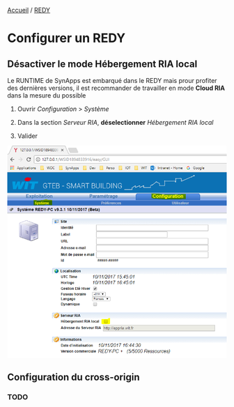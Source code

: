 [Accueil](../) / [REDY](index.md)

# Configurer un REDY

## Désactiver le mode Hébergement RIA local

Le RUNTIME de SynApps est embarqué dans le REDY mais prour profiter des dernières versions, il est recommander de travailler en mode **Cloud RIA** dans la mesure du possible

1. Ouvrir *Configuration* > *Système*

2. Dans la section *Serveur RIA*, **déselectionner** *Hébergement RIA local*

3. Valider

![REDY PC](assets/configure_1.png)

## Configuration du cross-origin

### TODO
